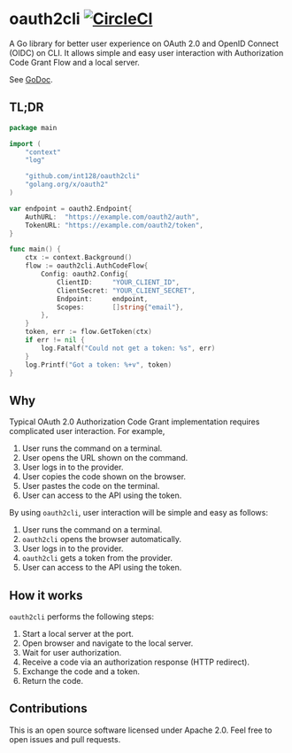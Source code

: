 # oauth2cli [![CircleCI](https://circleci.com/gh/int128/oauth2cli.svg?style=shield)](https://circleci.com/gh/int128/oauth2cli)

A Go library for better user experience on OAuth 2.0 and OpenID Connect (OIDC) on CLI.
It allows simple and easy user interaction with Authorization Code Grant Flow and a local server.

See [GoDoc](https://godoc.org/github.com/int128/oauth2cli).


## TL;DR

```go
package main

import (
	"context"
	"log"

	"github.com/int128/oauth2cli"
	"golang.org/x/oauth2"
)

var endpoint = oauth2.Endpoint{
	AuthURL:  "https://example.com/oauth2/auth",
	TokenURL: "https://example.com/oauth2/token",
}

func main() {
	ctx := context.Background()
	flow := oauth2cli.AuthCodeFlow{
		Config: oauth2.Config{
			ClientID:     "YOUR_CLIENT_ID",
			ClientSecret: "YOUR_CLIENT_SECRET",
			Endpoint:     endpoint,
			Scopes:       []string{"email"},
		},
	}
	token, err := flow.GetToken(ctx)
	if err != nil {
		log.Fatalf("Could not get a token: %s", err)
	}
    log.Printf("Got a token: %+v", token)
}
```


## Why

Typical OAuth 2.0 Authorization Code Grant implementation requires complicated user interaction.
For example,

1. User runs the command on a terminal.
1. User opens the URL shown on the command.
1. User logs in to the provider.
1. User copies the code shown on the browser.
1. User pastes the code on the terminal.
1. User can access to the API using the token.

By using `oauth2cli`, user interaction will be simple and easy as follows:

1. User runs the command on a terminal.
1. `oauth2cli` opens the browser automatically.
1. User logs in to the provider.
1. `oauth2cli` gets a token from the provider.
1. User can access to the API using the token.


## How it works

`oauth2cli` performs the following steps:

1. Start a local server at the port.
2. Open browser and navigate to the local server.
3. Wait for user authorization.
4. Receive a code via an authorization response (HTTP redirect).
5. Exchange the code and a token.
6. Return the code.


## Contributions

This is an open source software licensed under Apache 2.0.
Feel free to open issues and pull requests.
